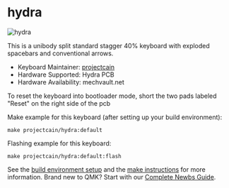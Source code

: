 # hydra

![hydra]()

This is a unibody split standard stagger 40% keyboard with exploded spacebars and conventional arrows.

* Keyboard Maintainer: [projectcain](https://github.com/projectcain)
* Hardware Supported: Hydra PCB
* Hardware Availability: mechvault.net

To reset the keyboard into bootloader mode, short the two pads labeled "Reset" on the right side of the pcb

Make example for this keyboard (after setting up your build environment):

    make projectcain/hydra:default

Flashing example for this keyboard:

    make projectcain/hydra:default:flash

See the [build environment setup](https://docs.qmk.fm/#/getting_started_build_tools) and the [make instructions](https://docs.qmk.fm/#/getting_started_make_guide) for more information. Brand new to QMK? Start with our [Complete Newbs Guide](https://docs.qmk.fm/#/newbs).
